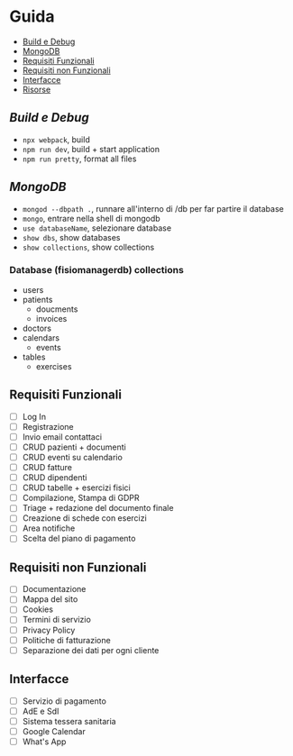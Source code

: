 # Guida

- [Build e Debug](#build-e-debug)
- [MongoDB](#mongodb)
- [Requisiti Funzionali](#requisiti-funzionali)
- [Requisiti non Funzionali](#requisiti-non-funzionali)
- [Interfacce](#interfacce)
- [Risorse](#risorse)

## *Build e Debug*

- `npx webpack`, build
- `npm run dev`, build + start application
- `npm run pretty`, format all files

## *MongoDB*

- `mongod --dbpath .`, runnare all'interno di /db per far partire il database
- `mongo`, entrare nella shell di mongodb
- `use databaseName`, selezionare database
- `show dbs`, show databases
- `show collections`, show collections

### **Database (fisiomanagerdb) collections**

- users
- patients
    - doucments
    - invoices
- doctors
- calendars
    - events
- tables
    - exercises

## Requisiti Funzionali

- [ ] Log In
- [ ] Registrazione
- [ ] Invio email contattaci
- [ ] CRUD pazienti + documenti 
- [ ] CRUD eventi su calendario
- [ ] CRUD fatture
- [ ] CRUD dipendenti
- [ ] CRUD tabelle + esercizi fisici
- [ ] Compilazione, Stampa di GDPR
- [ ] Triage + redazione del documento finale
- [ ] Creazione di schede con esercizi
- [ ] Area notifiche
- [ ] Scelta del piano di pagamento

## Requisiti non Funzionali

- [ ] Documentazione
- [ ] Mappa del sito
- [ ] Cookies
- [ ] Termini di servizio
- [ ] Privacy Policy
- [ ] Politiche di fatturazione
- [ ] Separazione dei dati per ogni cliente

## Interfacce

- [ ] Servizio di pagamento
- [ ] AdE e SdI
- [ ] Sistema tessera sanitaria
- [ ] Google Calendar
- [ ] What's App